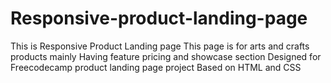 # Responsive-product-landing-page
This is  Responsive Product Landing page
This page is for arts and crafts products mainly
Having feature pricing and showcase section
Designed for Freecodecamp product landing page project
Based on HTML and CSS
